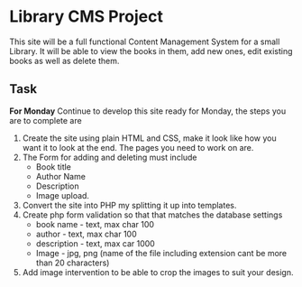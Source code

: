# Library CMS Project

This site will be a full functional Content Management System for a small Library.
It will be able to view the books in them, add new ones, edit existing books as well as delete them.

## Task

**For Monday**
Continue to develop this site ready for Monday, the steps you are to complete are

1. Create the site using plain HTML and CSS, make it look like how you want it to look at the end. The pages you need to work on are.
2. The Form for adding and deleting must include
    - Book title
    - Author Name
    - Description
    - Image upload.
3. Convert the site into PHP my splitting it up into templates.
4. Create php form validation so that that matches the database settings
   - book name - text, max char 100
   - author - text, max char 100
   - description - text, max car 1000
   - Image - jpg, png (name of the file including extension cant be more than 20 characters)
5. Add image intervention to be able to crop the images to suit your design.
